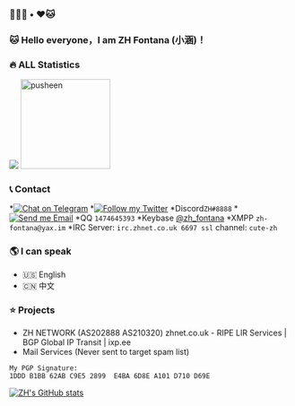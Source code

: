 ### 🏳️‍⚧️🍥 • ❤️🐱

###  🐱 Hello everyone，I am ZH Fontana (小涵)！

###  🔥 ALL Statistics

![](https://github-readme-stats-one-bice.vercel.app/api?username=Edenmi&include_all_commits=true&show_icons=true&title_color=ff7d92&text_color=ffb5c2&icon_color=ff869a&role=OWNER,ORGANIZATION_MEMBER)
<img src="https://user-images.githubusercontent.com/22280294/179611382-5704fe4f-ef8c-40f2-b868-5921cfb56da6.png" alt="pusheen" height="160px">

###  📞 Contact
*[![Chat on Telegram](https://img.shields.io/static/v1?&logo=telegram&label=Telegram&color=blue&message=@zh_210320&style=flat-square)](https://t.me/zh_210320)
*[![Follow my Twitter](https://img.shields.io/static/v1?&logo=twitter&label=Twitter&color=blue&message=zh_fontana&style=flat-square)](https://twitter.com/zh_fontana)
*Discord`ZH#8888`
*[![Send me Email](https://img.shields.io/static/v1?label=email&message=i@eden-official.co.uk&color=orange&style=flat-square)](mailto:i@eden-official.co.uk)
*QQ `1474645393`
*Keybase [@zh_fontana](https://keybase.io/zh_fontana)
*XMPP `zh-fontana@yax.im`
*IRC Server: `irc.zhnet.co.uk 6697 ssl` channel: `cute-zh`

### 🌎 I can speak

* 🇺🇸 English
* 🇨🇳 中文

### ⭐ Projects

* ZH NETWORK (AS202888 AS210320) zhnet.co.uk - RIPE LIR Services | BGP Global IP Transit | ixp.ee
* Mail Services (Never sent to target spam list)


```
My PGP Signature:
1DDD B1BB 62AB C9E5 2899  E4BA 6D8E A101 D710 D69E

```


[![ZH's GitHub stats](https://github-readme-stats.vercel.app/api?username=Edenmi&show_icons=true&theme=dracula)](https://github.com/Edenmi)

